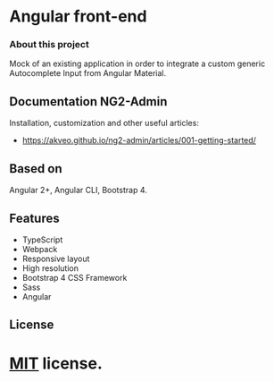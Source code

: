 # Angular front-end

### About this project

Mock of an existing application in order to integrate a custom generic Autocomplete Input from Angular Material.

## Documentation NG2-Admin
Installation, customization and other useful articles: 
  - https://akveo.github.io/ng2-admin/articles/001-getting-started/

## Based on
Angular 2+, Angular CLI, Bootstrap 4.

## Features
* TypeScript
* Webpack
* Responsive layout
* High resolution
* Bootstrap 4 CSS Framework
* Sass
* Angular

## License
<a href="./license.html">MIT</a> license.
=======
